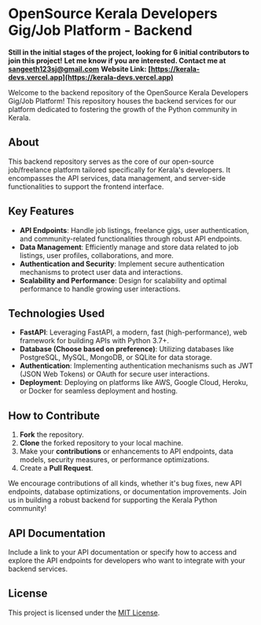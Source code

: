 # OpenSource Kerala Developers Gig/Job Platform - Backend

**Still in the initial stages of the project, looking for 6 initial contributors to join this project!**
**Let me know if you are interested. Contact me at [sangeeth123sj@gmail.com](mailto:sangeeth123sj@gmail.com)**
**Website Link: [https://kerala-devs.vercel.app](https://kerala-devs.vercel.app)**

Welcome to the backend repository of the OpenSource Kerala Developers Gig/Job Platform! This repository houses the backend services for our platform dedicated to fostering the growth of the Python community in Kerala.

## About

This backend repository serves as the core of our open-source job/freelance platform tailored specifically for Kerala's developers. It encompasses the API services, data management, and server-side functionalities to support the frontend interface.

## Key Features

- **API Endpoints**: Handle job listings, freelance gigs, user authentication, and community-related functionalities through robust API endpoints.
- **Data Management**: Efficiently manage and store data related to job listings, user profiles, collaborations, and more.
- **Authentication and Security**: Implement secure authentication mechanisms to protect user data and interactions.
- **Scalability and Performance**: Design for scalability and optimal performance to handle growing user interactions.

## Technologies Used

- **FastAPI**: Leveraging FastAPI, a modern, fast (high-performance), web framework for building APIs with Python 3.7+.
- **Database (Choose based on preference)**: Utilizing databases like PostgreSQL, MySQL, MongoDB, or SQLite for data storage.
- **Authentication**: Implementing authentication mechanisms such as JWT (JSON Web Tokens) or OAuth for secure user interactions.
- **Deployment**: Deploying on platforms like AWS, Google Cloud, Heroku, or Docker for seamless deployment and hosting.

## How to Contribute

1. **Fork** the repository.
2. **Clone** the forked repository to your local machine.
3. Make your **contributions** or enhancements to API endpoints, data models, security measures, or performance optimizations.
4. Create a **Pull Request**.

We encourage contributions of all kinds, whether it's bug fixes, new API endpoints, database optimizations, or documentation improvements. Join us in building a robust backend for supporting the Kerala Python community!

## API Documentation

Include a link to your API documentation or specify how to access and explore the API endpoints for developers who want to integrate with your backend services.

## License

This project is licensed under the [MIT License](link-to-license).
